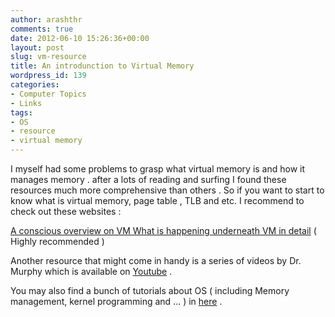 ```yaml
---
author: arashthr
comments: true
date: 2012-06-10 15:26:36+00:00
layout: post
slug: vm-resource
title: An introdunction to Virtual Memory
wordpress_id: 139
categories:
- Computer Topics
- Links
tags:
- OS
- resource
- virtual memory
---
```


I myself had some problems to grasp what virtual memory is and how it manages memory . after a lots of reading and surfing I found these resources much more comprehensive than others .
So if you want to start to know what is virtual memory, page table , TLB and etc. I recommend to check out these websites :

[A conscious overview on VM
What is happening underneath
VM in detail](http://pages.cs.wisc.edu/~solomon/cs537/html/paging.html) ( Highly recommended )

Another resource that might come in handy is a series of videos by Dr. Murphy which is available on [Youtube](http://www.youtube.com/watch?v=Vw1B-U0Frws&feature=BFa&list=SP56B156F5D73BBD77) .

You may also find a bunch of tutorials about OS ( including Memory management, kernel programming and ... ) in [here](http://www.osdever.net/tutorials/index) .
